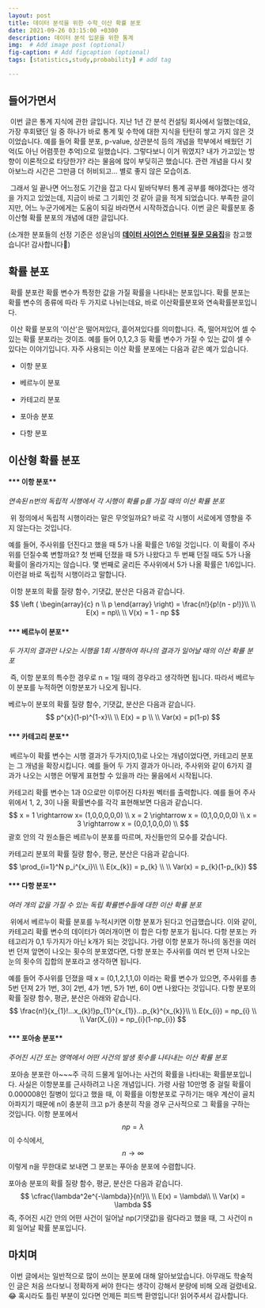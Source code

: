 ```yaml
---
layout: post
title: 데이터 분석을 위한 수학_이산 확률 분포
date: 2021-09-26 03:15:00 +0300
description: 데이터 분석 입문을 위한 통계
img:  # Add image post (optional)
fig-caption: # Add figcaption (optional)
tags: [statistics,study,probability] # add tag

---
```


## 들어가면서

​	이번 글은 통계 지식에 관한 글입니다. 지난 1년 간 분석 컨설팅 회사에서 일했는데요, 가장 후회됐던 일 중 하나가 바로 통계 및 수학에 대한 지식을 탄탄히 쌓고 가지 않은 것이었습니다. 예를 들어 확률 분포, p-value, 상관분석 등의 개념을 학부에서 배웠던 기억(도 아닌 어렴풋한 추억)으로 일했습니다. 그렇다보니 이거 뭐였지? 내가 가고있는 방향이 이론적으로 타당한가? 라는 물음에 많이 부딪히곤 했습니다. 관련 개념을 다시 찾아보느라 시간은 그만큼 더 허비되고... 별로 좋지 않은 모습이죠.

​	그래서 일 끝나면 어느정도 기간을 잡고 다시 밑바닥부터 통계 공부를 해야겠다는 생각을 가지고 있었는데, 지금이 바로 그 기회인 것 같아 글을 적게 되었습니다. 부족한 글이지만, 어느 누군가에게는 도움이 되길 바라면서 시작하겠습니다. 이번 글은 확률분포 중 이산형 확률 분포의 개념에 대한 글입니다.  

(소개한 분포들의 선정 기준은 성윤님의 [**데이터 사이언스 인터뷰 질문 모음집**](https://zzsza.github.io/data/2018/02/17/datascience-interivew-questions/#%EA%B3%B5%ED%86%B5-%EC%A7%88%EB%AC%B8)을 참고했습니다! 감사합니다🙂)

  

  

## 확률 분포

​	확률 분포란 확률 변수가 특정한 값을 가질 확률을 나타내는 분포입니다. 확률 분포는 확률 변수의 종류에 따라 두 가지로 나뉘는데요, 바로 이산확률분포와 연속확률분포입니다.

​	이산 확률 분포의 '이산'은 떨어져있다, 흩어져있다를 의미합니다. 즉, 떨어져있어 셀 수 있는 확률 분포라는 것이죠. 예를 들어 0,1,2,3 등 확률 변수가 가질 수 있는 값이 셀 수 있다는 이야기입니다. 자주 사용되는 이산 확률 분포에는 다음과 같은 예가 있습니다.

* 이항 분포

* 베르누이 분포

* 카테고리 분포

* 포아송 분포

* 다항 분포

  

## 이산형 확률 분포

#### *** 이항 분포**

_연속된 n번의 독립적 시행에서 각 시행이 확률 p를 가질 때의 이산 확률 분포_

​	위 정의에서 독립적 시행이라는 말은 무엇일까요? 바로 각 시행이 서로에게 영향을 주지 않는다는 것입니다.

예를 들어, 주사위를 던진다고 했을 때 5가 나올 확률은 1/6일 것입니다. 이 확률이 주사위를 던질수록 변할까요? 첫 번째 던졌을 때 5가 나왔다고 두 번째 던질 때도 5가 나올 확률이 올라가지는 않습니다. 몇 번째로 굴리든 주사위에서 5가 나올 확률은 1/6입니다. 이런걸 바로 독립적 시행이라고 말합니다.

​	이항 분포의 확률 질량 함수, 기댓값, 분산은 다음과 같습니다.
$$
\left ( \begin{array}{c} n \\ p \end{array} \right) = \frac{n!}{p!(n - p!)}\\ \\
E(x) = np\\ \\
V(x) = 1 - np
$$




#### *** 베르누이 분포**

_두 가지의 결과만 나오는 시행을 1회 시행하여 하나의 결과가 일어날 때의 이산 확률 분포_

​	즉, 이항 분포의 특수한 경우로 n = 1일 때의 경우라고 생각하면 됩니다. 따라서 베르누이 분포를 누적하면 이항분포가 나오게 됩니다.

베르누이 분포의 확률 질량 함수, 기댓값, 분산은 다음과 같습니다.
$$
p^{x}(1-p)^{1-x}\\
\\ E(x) = p \\ \\
Var(x) = p(1-p)
$$




#### *** 카테고리 분포**

​	베르누이 확률 변수는 시행 결과가 두가지(0,1)로 나오는 개념이었다면, 카테고리 분포는 그 개념을 확장시킵니다. 예를 들어 두 가지 결과가 아니라, 주사위와 같이 6가지 결과가 나오는 시행은 어떻게 표현할 수 있을까 라는 물음에서 시작됩니다.

카테고리 확률 변수는 1과 0으로만 이루어진 다차원 벡터를 출력합니다. 예를 들어 주사위에서 1, 2, 3이 나올 확률변수를 각각 표현해보면 다음과 같습니다.
$$
x = 1 \rightarrow x= (1,0,0,0,0,0) \\ 
x = 2 \rightarrow x = (0,1,0,0,0,0) \\
x = 3 \rightarrow x = (0,0,1,0,0,0) \\
$$
괄호 안의 각 원소들은 베르누이 분포를 따르며, 자신들만의 모수를 갖습니다.

카테고리 분포의 확률 질량 함수, 평균, 분산은 다음과 같습니다.
$$
\prod_{i=1}^N p_i^{x_i}\\ \\
E(x_{k}) = p_{k} \\ \\
Var(x) = p_{k}(1-p_{k})
$$




#### *** 다항 분포**

_여러 개의 값을 가질 수 있는 독립 확률변수들에 대한 이산 확률 분포_

​	위에서 베르누이 확률 분포를 누적시키면 이항 분포가 된다고 언급했습니다. 이와 같이, 카테고리 확률 변수의 데이터가 여러개이면 이 합은 다항 분포가 됩니다. 다항 분포는 카테고리가 0,1 두가지가 아닌 k개가 되는 것입니다. 가령 이항 분포가 하나의 동전을 여러 번 던져 앞면이 나오는 횟수의 분포였다면, 다항 분포는 주사위를 여러 번 던져 나오는 눈의 횟수의 집합의 분포라고 생각하면 됩니다.

  

예를 들어 주사위를 던졌을 때 x = (0,1,2,1,1,0) 이라는 확률 변수가 있으면, 주사위를 총 5번 던져 2가 1번, 3이 2번, 4가 1번, 5가 1번, 6이 0번 나왔다는 것입니다. 다항 분포의 확률 질량 함수, 평균, 분산은 아래와 같습니다.
$$
\frac{n!}{x_{1}!...x_{k}!}p_{1}^{x_{1}}...p_{k}^{x_{k}}\\ \\
E(x_{i}) = np_{i} \\ \\
Var(X_{i}) = np_{i}(1-np_{i})
$$




#### *** 포아송 분포**

_주어진 시간 또는 영역에서 어떤 사건의 발생 횟수를 나타내는 이산 확률 분포_

​	포아송 분포란 아~~~주 극히 드물게 일어나는 사건의 확률을 나타내는 확률분포입니다. 사실은 이항분포를 근사하려고 나온 개념입니다. 가령 사람 10만명 중 걸릴 확률이 0.000008인 질병이 있다고 했을 때, 이 확률을 이항분포로 구하기는 매우 계산이 골치 아파지기 때문에 n이 충분히 크고 p가 충분히 작을 경우 근사적으로 그 확률을 구하는 것입니다. 이항 분포에서
$$
np = \lambda
$$
이 수식에서, 
$$
n \rightarrow \infty
$$
이렇게 n을 무한대로 보내면 그 분포는 푸아송 분포에 수렴합니다. 

포아송 분포의 확률 질량 함수, 평균, 분산은 다음과 같습니다.
$$
\cfrac{\lambda^2e^{-\lambda}}{n!}\\ \\
E(x) = \lambda\\ \\
Var(x) = \lambda
$$
즉, 주어진 시간 안의 어떤 사건이 일어날 np(기댓값)을 람다라고 했을 때, 그 사건이 n회 일어날 확률 분포입니다. 



## 마치며

​	이번 글에서는 일반적으로 많이 쓰이는 분포에 대해 알아보았습니다. 아무래도 학술적인 글은 처음 쓰다보니 정확하게 써야 한다는 생각이 강해서 분량에 비해 오래 걸렸네요.😂 혹시라도 틀린 부분이 있다면 언제든 피드백 환영입니다! 읽어주셔서 감사합니다.

  

